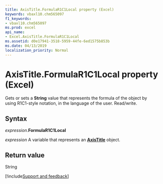 ```yaml
---
title: AxisTitle.FormulaR1C1Local property (Excel)
keywords: vbaxl10.chm565097
f1_keywords:
- vbaxl10.chm565097
ms.prod: excel
api_name:
- Excel.AxisTitle.FormulaR1C1Local
ms.assetid: d0e17941-3518-5959-44fe-6ed1575b853b
ms.date: 04/13/2019
localization_priority: Normal
---
```



# AxisTitle.FormulaR1C1Local property (Excel)

Gets or sets a **String** value that represents the formula of the object by using R1C1-style notation, in the language of the user. Read/write.


## Syntax

_expression_.**FormulaR1C1Local**

_expression_ A variable that represents an **[AxisTitle](Excel.AxisTitle(object).md)** object.


## Return value

String




[!include[Support and feedback](~/includes/feedback-boilerplate.md)]